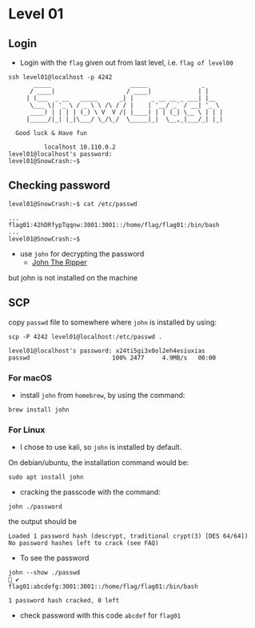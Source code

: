# Level 01

## Login

- Login with the `flag` given out from last level, i.e. `flag of level00`

```
ssh level01@localhost -p 4242
	   _____                      _____               _
	  / ____|                    / ____|             | |
	 | (___  _ __   _____      _| |     _ __ __ _ ___| |__
	  \___ \| '_ \ / _ \ \ /\ / / |    | '__/ _` / __| '_ \
	  ____) | | | | (_) \ V  V /| |____| | | (_| \__ \ | | |
	 |_____/|_| |_|\___/ \_/\_/  \_____|_|  \__,_|___/_| |_|

  Good luck & Have fun

          localhost 10.110.0.2
level01@localhost's password:
level01@SnowCrash:~$
```

## Checking password

```
level01@SnowCrash:~$ cat /etc/passwd

...
flag01:42hDRfypTqqnw:3001:3001::/home/flag/flag01:/bin/bash
...
level01@SnowCrash:~$
```

- use `john` for decrypting the password
	- [John The Ripper](https://www.openwall.com/john/)

but john is not installed on the machine

## SCP

copy `passwd` file to somewhere where `john` is installed by using:

```
scp -P 4242 level01@localhost:/etc/passwd .

level01@localhost's password: x24ti5gi3x0ol2eh4esiuxias
passwd                       100% 2477     4.9MB/s   00:00
```

### For macOS
- install `john` from `homebrew`, by using the command:

```
brew install john
```

### For Linux
- I chose to use kali, so `john` is installed by default.

On debian/ubuntu, the installation command would be:
```
sudo apt install john
```

- cracking the passcode with the command:
```
john ./password
```

the output should be
```
Loaded 1 password hash (descrypt, traditional crypt(3) [DES 64/64])
No password hashes left to crack (see FAQ)
```

- To see the password

```
john --show ./passwd                                                                                                                                                                            ✔
flag01:abcdefg:3001:3001::/home/flag/flag01:/bin/bash

1 password hash cracked, 0 left
```

- check password with this code `abcdef` for `flag01`
